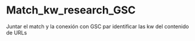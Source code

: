# Match_kw_research_GSC
Juntar el match y la conexión con GSC par identificar las kw del contenido de URLs
